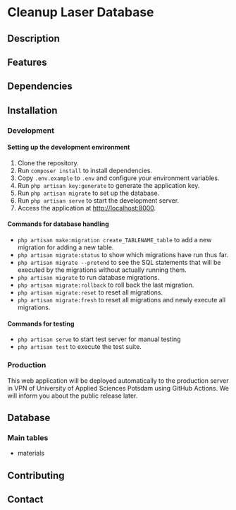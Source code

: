 # Cleanup Laser Database

## Description

## Features

## Dependencies

## Installation

### Development

#### Setting up the development environment

1. Clone the repository.
2. Run `composer install` to install dependencies.
3. Copy `.env.example` to `.env` and configure your environment variables.
4. Run `php artisan key:generate` to generate the application key.
5. Run `php artisan migrate` to set up the database.
6. Run `php artisan serve` to start the development server.
7. Access the application at [http://localhost:8000](http://localhost:8000).

#### Commands for database handling

- `php artisan make:migration create_TABLENAME_table` to add a new migration for adding a new table.
- `php artisan migrate:status` to show which migrations have run thus far.
- `php artisan migrate --pretend` to see the SQL statements that will be executed by the migrations without actually running them.
- `php artisan migrate` to run database migrations.
- `php artisan migrate:rollback` to roll back the last migration.
- `php artisan migrate:reset` to reset all migrations.
- `php artisan migrate:fresh` to reset all migrations and newly execute all migrations.

#### Commands for testing

- `php artisan serve` to start test server for manual testing
- `php artisan test` to execute the test suite.

### Production

This web application will be deployed automatically to the production server in VPN of University of Applied Sciences Potsdam using GitHub Actions. We will inform you about the public release later.

## Database

### Main tables

- materials

## Contributing

## Contact
